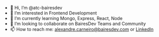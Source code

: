 - 👋 Hi, I’m @atc-bairesdev
- 👀 I’m interested in Frontend Development
- 🌱 I’m currently learning Mongo, Express, React, Node
- 💞️ I’m looking to collaborate on BairesDev Teams and Community
- 📫 How to reach me: alexandre.carneiro@bairesdev.com or <a href="">LinkedIn</a>

<!---
atc-bairesdev/atc-bairesdev is a ✨ special ✨ repository because its `README.md` (this file) appears on your GitHub profile.
You can click the Preview link to take a look at your changes.
--->
